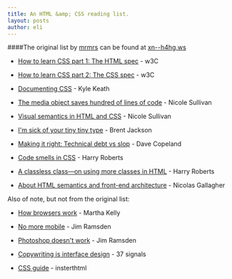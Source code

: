 ```yaml
---
title: An HTML &amp; CSS reading list.
layout: posts
author: eli
---
```


####The original list by [mrmrs](http://mrmrs.cc/) can be found at [xn--h4hg.ws](http://xn--h4hg.ws/2013/04/16/front-end-reading-list/)

* [How to learn CSS part 1: The HTML spec](http://www.w3.org/html/wg/drafts/html/master/) - w3C   
 
* [How to learn CSS part 2: The CSS spec](http://www.w3.org/TR/CSS/) - w3C    
 
* [Documenting CSS](http://warpspire.com/posts/kss/) - Kyle Keath    
 
* [The media object saves hundred of lines of code](http://www.stubbornella.org/content/2010/06/25/the-media-object-saves-hundreds-of-lines-of-code/) - Nicole Sullivan
 
* [Visual semantics in HTML and CSS](http://www.stubbornella.org/content/2010/06/12/visual-semantics-in-html-and-css/) - Nicole Sullivan    
 
* [I'm sick of your tiny tiny type](http://jxnblk.tumblr.com/post/41796724549/im-sick-of-your-tiny-tiny-type) - Brent Jackson
 
* [Making it right: Technical debt vs slop](http://www.naildrivin5.com/blog/2012/10/05/making-it-right-technical-debt-vs-slop.html) - Dave Copeland    
 
* [Code smells in CSS](http://csswizardry.com/2012/11/code-smells-in-css/) - Harry Roberts
 
* [A classless class—on using more classes in HTML](http://csswizardry.com/2012/10/a-classless-class-on-using-more-classes-in-your-html/) - Harry Roberts    
 
* [About HTML semantics and front-end architecture](http://nicolasgallagher.com/about-html-semantics-front-end-architecture/) - Nicolas Gallagher    

Also of note, but not from the original list:    

* [How browsers work](http://marthakelly.github.io/blog/2013/01/21/how-browsers-work/) - Martha Kelly

* [No more mobile](http://jimramsden.com/notes/no-more-mobile) - Jim Ramsden 

* [Photoshop doesn't work](http://jimramsden.com/notes/photoshop-doesnt-work) - Jim Ramsden

* [Copywriting is interface design](https://gettingreal.37signals.com/ch09_Copywriting_is_Interface_Design.php) - 37 signals

* [CSS guide](http://inserthtml.com/codex/css-guide-welcome/) - insterthtml

